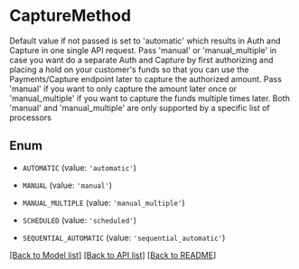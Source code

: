 # CaptureMethod

Default value if not passed is set to 'automatic' which results in Auth and Capture in one single API request. Pass 'manual' or 'manual_multiple' in case you want do a separate Auth and Capture by first authorizing and placing a hold on your customer's funds so that you can use the Payments/Capture endpoint later to capture the authorized amount. Pass 'manual' if you want to only capture the amount later once or 'manual_multiple' if you want to capture the funds multiple times later. Both 'manual' and 'manual_multiple' are only supported by a specific list of processors

## Enum

* `AUTOMATIC` (value: `'automatic'`)

* `MANUAL` (value: `'manual'`)

* `MANUAL_MULTIPLE` (value: `'manual_multiple'`)

* `SCHEDULED` (value: `'scheduled'`)

* `SEQUENTIAL_AUTOMATIC` (value: `'sequential_automatic'`)

[[Back to Model list]](../README.md#documentation-for-models) [[Back to API list]](../README.md#documentation-for-api-endpoints) [[Back to README]](../README.md)


